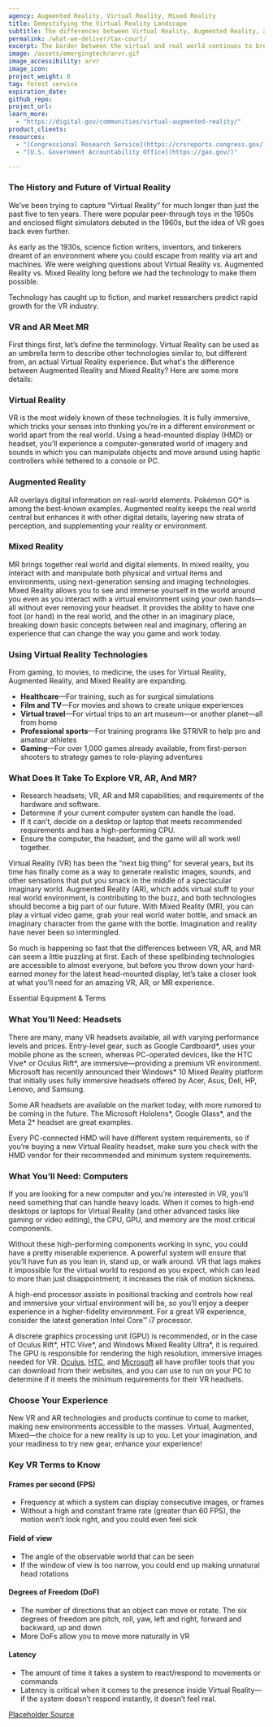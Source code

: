 ```yaml
---
agency: Augmented Reality, Virtual Reality, Mixed Reality
title: Demystifying the Virtual Reality Landscape
subtitle: The differences between Virtual Reality, Augmented Reality, and Mixed Reality, and how you can get ready to experience a new reality for yourself.
permalink: /what-we-deliver/tax-court/
excerpt: The border between the virtual and real world continues to break down, providing breathtaking experiences that, a short time ago, could only be found in the imagination of sci-fi writers.
image: /assets/emergingtech/arvr.gif
image_accessibility: arvr
image_icon:
project_weight: 8
tag: forest service
expiration_date:
github_repo:
project_url:
learn_more:
  - "https://digital.gov/communities/virtual-augmented-reality/"
product_clients:
resources:  
  - "[Congressional Research Service](https://crsreports.congress.gov/)"
  - "[U.S. Government Accountability Office](https://gao.gov/)"

---
```


### The History and Future of Virtual Reality

We’ve been trying to capture “Virtual Reality” for much longer than just the past five to ten years. There were popular peer-through toys in the 1950s and enclosed flight simulators debuted in the 1960s, but the idea of VR goes back even further.

As early as the 1930s, science fiction writers, inventors, and tinkerers dreamt of an environment where you could escape from reality via art and machines. We were weighing questions about Virtual Reality vs. Augmented Reality vs. Mixed Reality long before we had the technology to make them possible.

Technology has caught up to fiction, and market researchers predict rapid growth for the VR industry.

### VR and AR Meet MR

First things first, let’s define the terminology. Virtual Reality can be used as an umbrella term to describe other technologies similar to, but different from, an actual Virtual Reality experience. But what's the difference between Augmented Reality and Mixed Reality? Here are some more details:

### Virtual Reality

VR is the most widely known of these technologies. It is fully immersive, which tricks your senses into thinking you’re in a different environment or world apart from the real world. Using a head-mounted display (HMD) or headset, you’ll experience a computer-generated world of imagery and sounds in which you can manipulate objects and move around using haptic controllers while tethered to a console or PC.

### Augmented Reality

AR overlays digital information on real-world elements. Pokémon GO* is among the best-known examples. Augmented reality keeps the real world central but enhances it with other digital details, layering new strata of perception, and supplementing your reality or environment.

### Mixed Reality

MR brings together real world and digital elements. In mixed reality, you interact with and manipulate both physical and virtual items and environments, using next-generation sensing and imaging technologies. Mixed Reality allows you to see and immerse yourself in the world around you even as you interact with a virtual environment using your own hands—all without ever removing your headset. It provides the ability to have one foot (or hand) in the real world, and the other in an imaginary place, breaking down basic concepts between real and imaginary, offering an experience that can change the way you game and work today.

### Using Virtual Reality Technologies

From gaming, to movies, to medicine, the uses for Virtual Reality, Augmented Reality, and Mixed Reality are expanding.

- **Healthcare**—For training, such as for surgical simulations
- **Film and TV**—For movies and shows to create unique experiences
- **Virtual travel**—For virtual trips to an art museum—or another planet—all from home
- **Professional sports**—For training programs like STRIVR to help pro and amateur athletes
- **Gaming**—For over 1,000 games already available, from first-person shooters to strategy games to role-playing adventures

### What Does It Take To Explore VR, AR, And MR?

- Research headsets; VR, AR and MR capabilities; and requirements of the hardware and software.
- Determine if your current computer system can handle the load.
- If it can’t, decide on a desktop or laptop that meets recommended requirements and has a high-performing CPU.
- Ensure the computer, the headset, and the game will all work well together.

Virtual Reality (VR) has been the “next big thing” for several years, but its time has finally come as a way to generate realistic images, sounds, and other sensations that put you smack in the middle of a spectacular imaginary world. Augmented Reality (AR), which adds virtual stuff to your real world environment, is contributing to the buzz, and both technologies should become a big part of our future. With Mixed Reality (MR), you can play a virtual video game, grab your real world water bottle, and smack an imaginary character from the game with the bottle. Imagination and reality have never been so intermingled.

So much is happening so fast that the differences between VR, AR, and MR can seem a little puzzling at first. Each of these spellbinding technologies are accessible to almost everyone, but before you throw down your hard-earned money for the latest head-mounted display, let’s take a closer look at what you’ll need for an amazing VR, AR, or MR experience.

<div class="small-caps">Essential Equipment & Terms</div>

### What You’ll Need: Headsets

There are many, many VR headsets available, all with varying performance levels and prices. Entry-level gear, such as Google Cardboard*, uses your mobile phone as the screen, whereas PC-operated devices, like the HTC Vive* or Oculus Rift*, are immersive—providing a premium VR environment. Microsoft has recently announced their Windows* 10 Mixed Reality platform that initially uses fully immersive headsets offered by Acer, Asus, Dell, HP, Lenovo, and Samsung.

Some AR headsets are available on the market today, with more rumored to be coming in the future. The Microsoft Hololens*, Google Glass*, and the Meta 2* headset are great examples.

Every PC-connected HMD will have different system requirements, so if you’re buying a new Virtual Reality headset, make sure you check with the HMD vendor for their recommended and minimum system requirements.

### What You’ll Need: Computers

If you are looking for a new computer and you’re interested in VR, you’ll need something that can handle heavy loads. When it comes to high-end desktops or laptops for Virtual Reality (and other advanced tasks like gaming or video editing), the CPU, GPU, and memory are the most critical components.

Without these high-performing components working in sync, you could have a pretty miserable experience. A powerful system will ensure that you’ll have fun as you lean in, stand up, or walk around. VR that lags makes it impossible for the virtual world to respond as you expect, which can lead to more than just disappointment; it increases the risk of motion sickness.

A high-end processor assists in positional tracking and controls how real and immersive your virtual environment will be, so you'll enjoy a deeper experience in a higher-fidelity environment. For a great VR experience, consider the latest generation Intel Core™ i7 processor.

A discrete graphics processing unit (GPU) is recommended, or in the case of Oculus Rift*, HTC Vive*, and Windows Mixed Reality Ultra*, it is required. The GPU is responsible for rendering the high resolution, immersive images needed for VR. [Oculus](https://www.oculus.com/oculus-ready-pcs/), [HTC](https://www.vive.com/us/ready/), and [Microsoft](https://www.microsoft.com/en-us/store/p/windows-mixed-reality-pc-check/9nzvl19n7cnc?rtc=1) all have profiler tools that you can download from their websites, and you can use to run on your PC to determine if it meets the minimum requirements for their VR headsets.

### Choose Your Experience

New VR and AR technologies and products continue to come to market, making new environments accessible to the masses. Virtual, Augmented, Mixed—the choice for a new reality is up to you. Let your imagination, and your readiness to try new gear, enhance your experience!

### Key VR Terms to Know

#### Frames per second (FPS)

- Frequency at which a system can display consecutive images, or frames
- Without a high and constant frame rate (greater than 60 FPS), the motion won’t look right, and you could even feel sick

#### Field of view

- The angle of the observable world that can be seen
- If the window of view is too narrow, you could end up making unnatural head rotations

#### Degrees of Freedom (DoF)

- The number of directions that an object can move or rotate. The six degrees of freedom are pitch, roll, yaw, left and right, forward and backward, up and down
- More DoFs allow you to move more naturally in VR

#### Latency

- The amount of time it takes a system to react/respond to movements or commands
- Latency is critical when it comes to the presence inside Virtual Reality—if the system doesn’t respond instantly, it doesn’t feel real.

[Placeholder Source](https://www.intel.com/content/www/us/en/virtual-reality/virtual-reality-overview.html)
